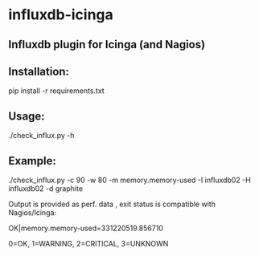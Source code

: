 # influxdb-icinga
Influxdb plugin for Icinga (and Nagios)
----------------------------------------

Installation:
-------------
pip install -r requirements.txt

Usage:
------

./check_influx.py -h


Example:
-------
./check_influx.py -c 90 -w 80 -m memory.memory-used -I influxdb02 -H influxdb02  -d graphite 

Output is provided as perf. data , exit status is compatible with Nagios/Icinga:

OK|memory.memory-used=331220519.856710

0=OK, 1=WARNING, 2=CRITICAL, 3=UNKNOWN


